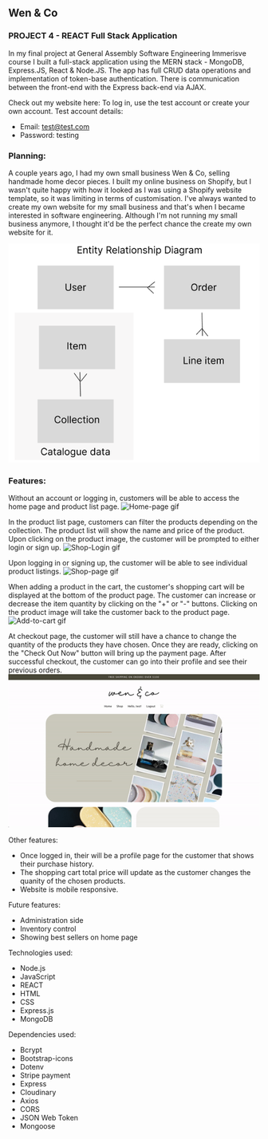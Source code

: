 ## Wen & Co

### PROJECT 4 - REACT Full Stack Application 

In my final project at General Assembly Software Engineering Immerisve course I built a full-stack application using the MERN stack - MongoDB, Express.JS, React & Node.JS. The app has full CRUD data operations and implementation of token-base authentication. There is communication between the front-end with the Express back-end via AJAX. 

Check out my website here: 
To log in, use the test account or create your own account. 
Test account details: 
- Email: test@test.com
- Password: testing

### Planning: 
A couple years ago, I had my own small business Wen & Co, selling handmade home decor pieces. I built my online business on Shopify, but I wasn't quite happy with how it looked as I was using a Shopify website template, so it was limiting in terms of customisation. I've always wanted to create my own website for my small business and that's when I became interested in software engineering. Although I'm not running my small business anymore, I thought it'd be the perfect chance the create my own website for it. 

![ERD image](./public/ERD.png)

### Features: 
Without an account or logging in, customers will be able to access the home page and product list page. 
![Home-page gif](./public/Home.gif)

In the product list page, customers can filter the products depending on the collection. The product list will show the name and price of the product. Upon clicking on the product image, the customer will be prompted to either login or sign up. 
![Shop-Login gif](./public/Shop-Login.gif)

Upon logging in or signing up, the customer will be able to see individual product listings. 
![Shop-page gif](./public/Shop-page.gif)

When adding a product in the cart, the customer's shopping cart will be displayed at the bottom of the product page. The customer can increase or decrease the item quantity by clicking on the "+" or "-" buttons. Clicking on the product image will take the customer back to the product page. 
![Add-to-cart gif](./public/Add-to-cart.gif)

At checkout page, the customer will still have a chance to change the quantity of the products they have chosen. Once they are ready, clicking on the "Check Out Now" button will bring up the payment page. After successful checkout, the customer can go into their profile and see their previous orders. 
![Checkout gif](./public/Checkout.gif)

Other features: 
- Once logged in, their will be a profile page for the customer that shows their purchase history. 
- The shopping cart total price will update as the customer changes the quanity of the chosen products. 
- Website is mobile responsive. 

Future features: 
- Administration side 
- Inventory control 
- Showing best sellers on home page 

Technologies used:
- Node.js 
- JavaScript
- REACT
- HTML
- CSS
- Express.js
- MongoDB 

Dependencies used:
- Bcrypt
- Bootstrap-icons
- Dotenv
- Stripe payment
- Express
- Cloudinary
- Axios 
- CORS
- JSON Web Token
- Mongoose

